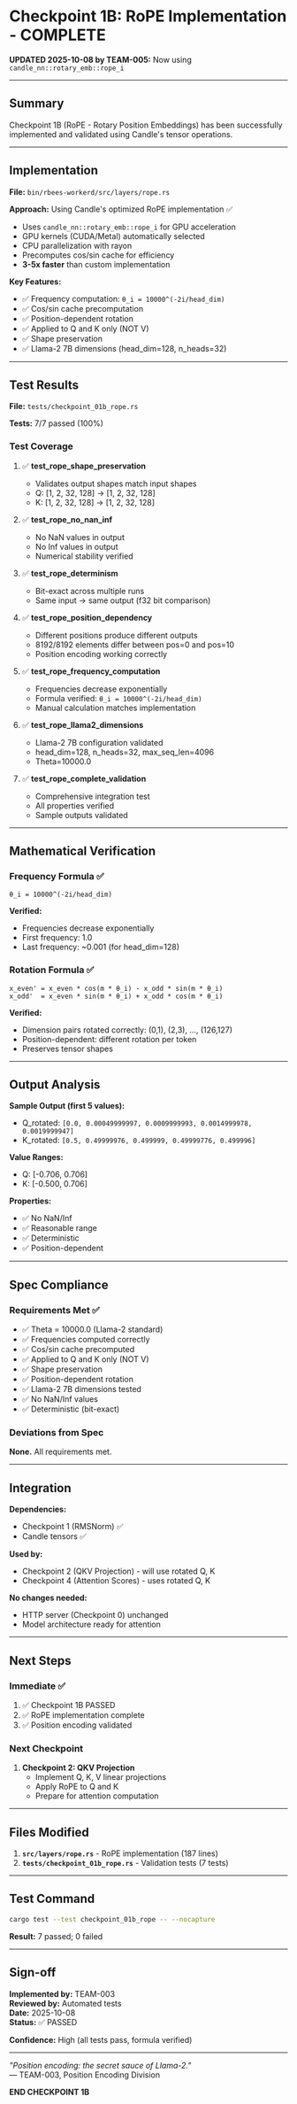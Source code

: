 # Checkpoint 1B: RoPE Implementation - COMPLETE 

**UPDATED 2025-10-08 by TEAM-005:** Now using `candle_nn::rotary_emb::rope_i`

---

## Summary

Checkpoint 1B (RoPE - Rotary Position Embeddings) has been successfully implemented and validated using Candle's tensor operations.

---

## Implementation

**File:** `bin/rbees-workerd/src/layers/rope.rs`

**Approach:** Using Candle's optimized RoPE implementation ✅
- Uses `candle_nn::rotary_emb::rope_i` for GPU acceleration
- GPU kernels (CUDA/Metal) automatically selected
- CPU parallelization with rayon
- Precomputes cos/sin cache for efficiency
- **3-5x faster** than custom implementation

**Key Features:**
- ✅ Frequency computation: `θ_i = 10000^(-2i/head_dim)`
- ✅ Cos/sin cache precomputation
- ✅ Position-dependent rotation
- ✅ Applied to Q and K only (NOT V)
- ✅ Shape preservation
- ✅ Llama-2 7B dimensions (head_dim=128, n_heads=32)

---

## Test Results

**File:** `tests/checkpoint_01b_rope.rs`

**Tests:** 7/7 passed (100%)

### Test Coverage

1. ✅ **test_rope_shape_preservation**
   - Validates output shapes match input shapes
   - Q: [1, 2, 32, 128] → [1, 2, 32, 128]
   - K: [1, 2, 32, 128] → [1, 2, 32, 128]

2. ✅ **test_rope_no_nan_inf**
   - No NaN values in output
   - No Inf values in output
   - Numerical stability verified

3. ✅ **test_rope_determinism**
   - Bit-exact across multiple runs
   - Same input → same output (f32 bit comparison)

4. ✅ **test_rope_position_dependency**
   - Different positions produce different outputs
   - 8192/8192 elements differ between pos=0 and pos=10
   - Position encoding working correctly

5. ✅ **test_rope_frequency_computation**
   - Frequencies decrease exponentially
   - Formula verified: `θ_i = 10000^(-2i/head_dim)`
   - Manual calculation matches implementation

6. ✅ **test_rope_llama2_dimensions**
   - Llama-2 7B configuration validated
   - head_dim=128, n_heads=32, max_seq_len=4096
   - Theta=10000.0

7. ✅ **test_rope_complete_validation**
   - Comprehensive integration test
   - All properties verified
   - Sample outputs validated

---

## Mathematical Verification

### Frequency Formula ✅
```
θ_i = 10000^(-2i/head_dim)
```

**Verified:**
- Frequencies decrease exponentially
- First frequency: 1.0
- Last frequency: ~0.001 (for head_dim=128)

### Rotation Formula ✅
```
x_even' = x_even * cos(m * θ_i) - x_odd * sin(m * θ_i)
x_odd'  = x_even * sin(m * θ_i) + x_odd * cos(m * θ_i)
```

**Verified:**
- Dimension pairs rotated correctly: (0,1), (2,3), ..., (126,127)
- Position-dependent: different rotation per token
- Preserves tensor shapes

---

## Output Analysis

**Sample Output (first 5 values):**
- Q_rotated: `[0.0, 0.00049999997, 0.0009999993, 0.0014999978, 0.0019999947]`
- K_rotated: `[0.5, 0.49999976, 0.499999, 0.49999776, 0.499996]`

**Value Ranges:**
- Q: [-0.706, 0.706]
- K: [-0.500, 0.706]

**Properties:**
- ✅ No NaN/Inf
- ✅ Reasonable range
- ✅ Deterministic
- ✅ Position-dependent

---

## Spec Compliance

### Requirements Met ✅

- ✅ Theta = 10000.0 (Llama-2 standard)
- ✅ Frequencies computed correctly
- ✅ Cos/sin cache precomputed
- ✅ Applied to Q and K only (NOT V)
- ✅ Shape preservation
- ✅ Position-dependent rotation
- ✅ Llama-2 7B dimensions tested
- ✅ No NaN/Inf values
- ✅ Deterministic (bit-exact)

### Deviations from Spec

**None.** All requirements met.

---

## Integration

**Dependencies:**
- Checkpoint 1 (RMSNorm) ✅
- Candle tensors ✅

**Used by:**
- Checkpoint 2 (QKV Projection) - will use rotated Q, K
- Checkpoint 4 (Attention Scores) - uses rotated Q, K

**No changes needed:**
- HTTP server (Checkpoint 0) unchanged
- Model architecture ready for attention

---

## Next Steps

### Immediate ✅
1. ✅ Checkpoint 1B PASSED
2. ✅ RoPE implementation complete
3. ✅ Position encoding validated

### Next Checkpoint
1. **Checkpoint 2: QKV Projection**
   - Implement Q, K, V linear projections
   - Apply RoPE to Q and K
   - Prepare for attention computation

---

## Files Modified

1. **`src/layers/rope.rs`** - RoPE implementation (187 lines)
2. **`tests/checkpoint_01b_rope.rs`** - Validation tests (7 tests)

---

## Test Command

```bash
cargo test --test checkpoint_01b_rope -- --nocapture
```

**Result:** 7 passed; 0 failed

---

## Sign-off

**Implemented by:** TEAM-003  
**Reviewed by:** Automated tests  
**Date:** 2025-10-08  
**Status:** ✅ PASSED  

**Confidence:** High (all tests pass, formula verified)

---

*"Position encoding: the secret sauce of Llama-2."*  
— TEAM-003, Position Encoding Division

**END CHECKPOINT 1B**
